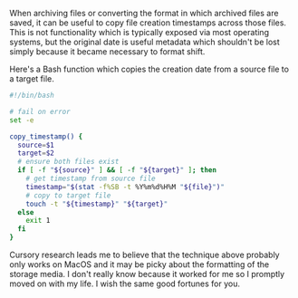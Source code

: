 When archiving files or converting the format in which archived files are saved, it can be useful to copy file creation timestamps across those files. This is not functionality which is typically exposed via most operating systems, but the original date is useful metadata which shouldn't be lost simply because it became necessary to format shift.

Here's a Bash function which copies the creation date from a source file to a target file.

```bash
#!/bin/bash

# fail on error
set -e

copy_timestamp() {
  source=$1
  target=$2
  # ensure both files exist
  if [ -f "${source}" ] && [ -f "${target}" ]; then
    # get timestamp from source file
    timestamp="$(stat -f%SB -t %Y%m%d%H%M "${file}")"
    # copy to target file
    touch -t "${timestamp}" "${target}"
  else
    exit 1
  fi
}
```

Cursory research leads me to believe that the technique above probably only works on MacOS and it may be picky about the formatting of the storage media. I don't really know because it worked for me so I promptly moved on with my life. I wish the same good fortunes for you.